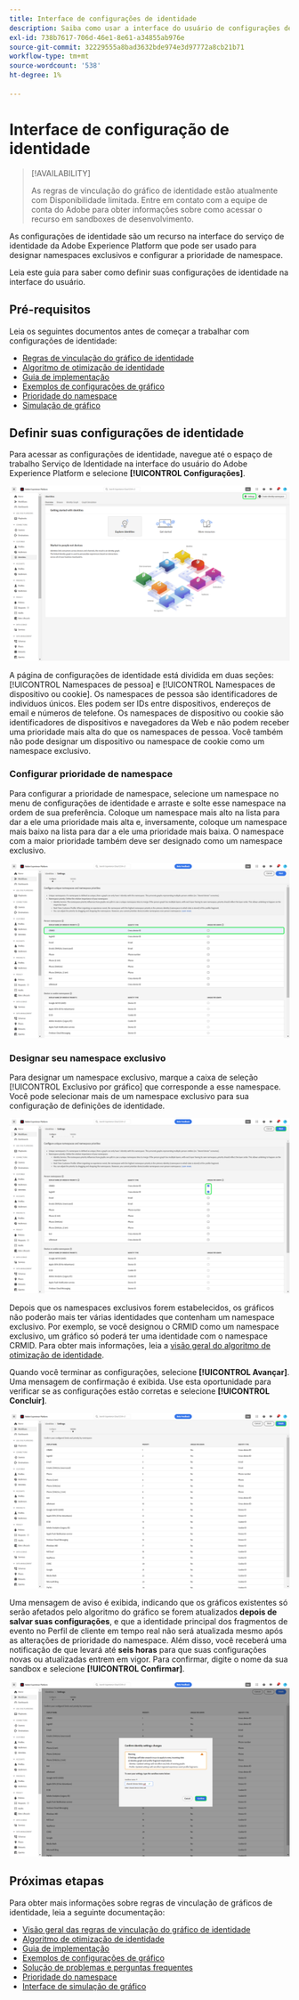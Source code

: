 ```yaml
---
title: Interface de configurações de identidade
description: Saiba como usar a interface do usuário de configurações de identidade.
exl-id: 738b7617-706d-46e1-8e61-a34855ab976e
source-git-commit: 32229555a8bad3632bde974e3d97772a8cb21b71
workflow-type: tm+mt
source-wordcount: '538'
ht-degree: 1%

---
```


# Interface de configuração de identidade

>[!AVAILABILITY]
>
>As regras de vinculação do gráfico de identidade estão atualmente com Disponibilidade limitada. Entre em contato com a equipe de conta do Adobe para obter informações sobre como acessar o recurso em sandboxes de desenvolvimento.

As configurações de identidade são um recurso na interface do serviço de identidade da Adobe Experience Platform que pode ser usado para designar namespaces exclusivos e configurar a prioridade de namespace.

Leia este guia para saber como definir suas configurações de identidade na interface do usuário.

## Pré-requisitos

Leia os seguintes documentos antes de começar a trabalhar com configurações de identidade:

* [Regras de vinculação do gráfico de identidade](./overview.md)
* [Algoritmo de otimização de identidade](./identity-optimization-algorithm.md)
* [Guia de implementação](./implementation-guide.md)
* [Exemplos de configurações de gráfico](./example-configurations.md)
* [Prioridade do namespace](./namespace-priority.md)
* [Simulação de gráfico](./graph-simulation.md)

## Definir suas configurações de identidade

Para acessar as configurações de identidade, navegue até o espaço de trabalho Serviço de Identidade na interface do usuário do Adobe Experience Platform e selecione **[!UICONTROL Configurações]**.

![Botão de configurações de identidade selecionado.](../images/rules/identities-ui.png)

A página de configurações de identidade está dividida em duas seções: [!UICONTROL Namespaces de pessoa] e [!UICONTROL Namespaces de dispositivo ou cookie]. Os namespaces de pessoa são identificadores de indivíduos únicos. Eles podem ser IDs entre dispositivos, endereços de email e números de telefone. Os namespaces de dispositivo ou cookie são identificadores de dispositivos e navegadores da Web e não podem receber uma prioridade mais alta do que os namespaces de pessoa. Você também não pode designar um dispositivo ou namespace de cookie como um namespace exclusivo.

### Configurar prioridade de namespace

Para configurar a prioridade de namespace, selecione um namespace no menu de configurações de identidade e arraste e solte esse namespace na ordem de sua preferência. Coloque um namespace mais alto na lista para dar a ele uma prioridade mais alta e, inversamente, coloque um namespace mais baixo na lista para dar a ele uma prioridade mais baixa. O namespace com a maior prioridade também deve ser designado como um namespace exclusivo.

![O espaço de trabalho de configurações de identidades com um namespace de pessoa realçado.](../images/rules/namespace-priority.png)

### Designar seu namespace exclusivo

Para designar um namespace exclusivo, marque a caixa de seleção [!UICONTROL Exclusivo por gráfico] que corresponde a esse namespace. Você pode selecionar mais de um namespace exclusivo para sua configuração de definições de identidade.

![Dois namespaces selecionados e definidos como exclusivos.](../images/rules/unique-namespace.png)

Depois que os namespaces exclusivos forem estabelecidos, os gráficos não poderão mais ter várias identidades que contenham um namespace exclusivo. Por exemplo, se você designou o CRMID como um namespace exclusivo, um gráfico só poderá ter uma identidade com o namespace CRMID. Para obter mais informações, leia a [visão geral do algoritmo de otimização de identidade](./identity-optimization-algorithm.md#unique-namespace).

Quando você terminar as configurações, selecione **[!UICONTROL Avançar]**. Uma mensagem de confirmação é exibida. Use esta oportunidade para verificar se as configurações estão corretas e selecione **[!UICONTROL Concluir]**.

![Página de validação com Término realçada.](../images/rules/finish.png)

Uma mensagem de aviso é exibida, indicando que os gráficos existentes só serão afetados pelo algoritmo do gráfico se forem atualizados **depois de salvar suas configurações**, e que a identidade principal dos fragmentos de evento no Perfil de cliente em tempo real não será atualizada mesmo após as alterações de prioridade do namespace. Além disso, você receberá uma notificação de que levará até **seis horas** para que suas configurações novas ou atualizadas entrem em vigor. Para confirmar, digite o nome da sua sandbox e selecione **[!UICONTROL Confirmar]**.

![A janela de confirmação que exibe um aviso de atraso de cerca de seis horas antes que as configurações sejam processadas.](../images/rules/confirm-settings.png)

## Próximas etapas

Para obter mais informações sobre regras de vinculação de gráficos de identidade, leia a seguinte documentação:

* [Visão geral das regras de vinculação do gráfico de identidade](./overview.md)
* [Algoritmo de otimização de identidade](./identity-optimization-algorithm.md)
* [Guia de implementação](./implementation-guide.md)
* [Exemplos de configurações de gráfico](./example-configurations.md)
* [Solução de problemas e perguntas frequentes](./troubleshooting.md)
* [Prioridade do namespace](./namespace-priority.md)
* [Interface de simulação de gráfico](./graph-simulation.md)